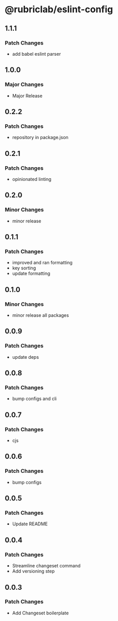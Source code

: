 # @rubriclab/eslint-config

## 1.1.1

### Patch Changes

- add babel eslint parser

## 1.0.0

### Major Changes

- Major Release

## 0.2.2

### Patch Changes

- repository in package.json

## 0.2.1

### Patch Changes

- opinionated linting

## 0.2.0

### Minor Changes

- minor release

## 0.1.1

### Patch Changes

- improved and ran formatting
- key sorting
- update formatting

## 0.1.0

### Minor Changes

- minor release all packages

## 0.0.9

### Patch Changes

- update deps

## 0.0.8

### Patch Changes

- bump configs and cli

## 0.0.7

### Patch Changes

- cjs

## 0.0.6

### Patch Changes

- bump configs

## 0.0.5

### Patch Changes

- Update README

## 0.0.4

### Patch Changes

- Streamline changeset command
- Add versioning step

## 0.0.3

### Patch Changes

- Add Changeset boilerplate
